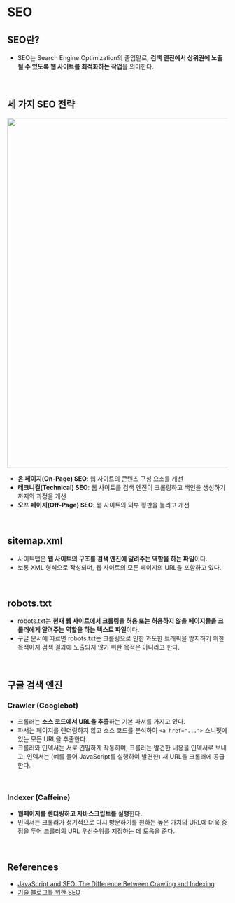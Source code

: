 # SEO

## SEO란?
- SEO는 Search Engine Optimization의 줄임말로, **검색 엔진에서 상위권에 노출될 수 있도록 웹 사이트를 최적화하는 작업**을 의미한다.

<br/>

## 세 가지 SEO 전략
<img src="https://github.com/heereal/Frontend_Dev_Articles/assets/117061017/c7b7fd5d-d7d2-4bde-beb0-821b5c8ce19c" width="800px">

- **온 페이지(On-Page) SEO**: 웹 사이트의 콘텐츠 구성 요소를 개선
- **테크니컬(Technical) SEO**: 웹 사이트를 검색 엔진이 크롤링하고 색인을 생성하기까지의 과정을 개선
- **오프 페이지(Off-Page) SEO**: 웹 사이트의 외부 평판을 늘리고 개선

<br/>

## sitemap.xml
- 사이트맵은 **웹 사이트의 구조를 검색 엔진에 알려주는 역할을 하는 파일**이다.
- 보통 XML 형식으로 작성되며, 웹 사이트의 모든 페이지의 URL을 포함하고 있다.

<br/>

## robots.txt
- robots.txt는 **현재 웹 사이트에서 크롤링을 허용 또는 허용하지 않을 페이지들을 크롤러에게 알려주는 역할을 하는 텍스트 파일**이다.
- 구글 문서에 따르면 robots.txt는 크롤링으로 인한 과도한 트래픽을 방지하기 위한 목적이지 검색 결과에 노출되지 않기 위한 목적은 아니라고 한다.

<br/>

## 구글 검색 엔진
### Crawler (Googlebot)
- 크롤러는 **소스 코드에서 URL을 추출**하는 기본 파서를 가지고 있다.
- 파서는 페이지를 렌더링하지 않고 소스 코드를 분석하여 `<a href="...">` 스니펫에 있는 모든 URL을 추출한다.
- 크롤러와 인덱서는 서로 긴밀하게 작동하며, 크롤러는 발견한 내용을 인덱서로 보내고, 인덱서는 (예를 들어 JavaScript를 실행하여 발견한) 새 URL을 크롤러에 공급한다.
  
<br/>

### Indexer (Caffeine)
- **웹페이지를 렌더링하고 자바스크립트를 실행**한다.
-  인덱서는 크롤러가 정기적으로 다시 방문하기를 원하는 높은 가치의 URL에 더욱 중점을 두어 크롤러의 URL 우선순위를 지정하는 데 도움을 준다.
  
<br/>

## References
- [JavaScript and SEO: The Difference Between Crawling and Indexing](https://www.stateofdigital.com/javascript-seo-crawling-indexing/)
- [기술 블로그를 위한 SEO](https://wormwlrm.github.io/2023/05/07/SEO-for-Technical-Blog.html)
